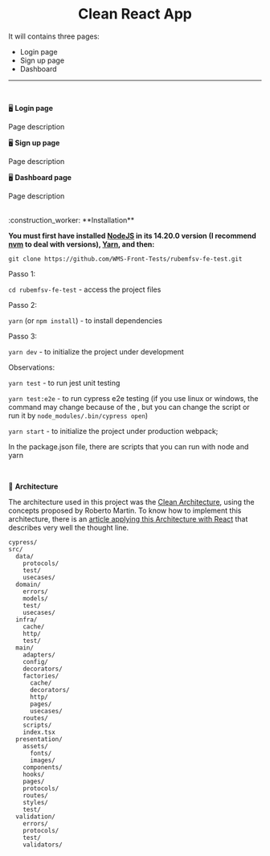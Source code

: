 <center><h1>Clean React App</h1></center>

It will contains three pages:

- Login page
- Sign up page
- Dashboard

<hr />
<br />

🖥️ **Login page**

Page description

🖥️ **Sign up page**

Page description

🖥️ **Dashboard page**

Page description

<br />
:construction_worker: **Installation**

**You must first have installed [NodeJS](https://nodejs.org/) in its 14.20.0 version (I recommend [nvm](https://github.com/nvm-sh/nvm) to deal with versions), [Yarn](https://yarnpkg.com/), and then:**

`git clone https://github.com/WMS-Front-Tests/rubemfsv-fe-test.git`

Passo 1:

`cd rubemfsv-fe-test` - access the project files

Passo 2:

`yarn` (or `npm install`) - to install dependencies

Passo 3:

`yarn dev` - to initialize the project under development

Observations:

`yarn test` - to run jest unit testing

`yarn test:e2e` - to run cypress e2e testing (if you use linux or windows, the command may change because of the \, but you can change the script or run it by `node_modules/.bin/cypress open`)

`yarn start` - to initialize the project under production webpack;

In the package.json file, there are scripts that you can run with node and yarn

<br />

:open_file_folder: **Architecture**

The architecture used in this project was the [Clean Architecture](https://dev.to/rubemfsv/clean-architecture-the-concept-behind-the-code-52do), using the concepts proposed by Roberto Martin. To know how to implement this architecture, there is an [article applying this Architecture with React](https://dev.to/rubemfsv/arquitetura-limpa-aplicando-com-react-1eo0) that describes very well the thought line.


```
cypress/
src/
  data/
    protocols/
    test/
    usecases/
  domain/
    errors/
    models/
    test/
    usecases/
  infra/
    cache/
    http/
    test/
  main/
    adapters/
    config/
    decorators/
    factories/
      cache/
      decorators/
      http/
      pages/
      usecases/
    routes/
    scripts/
    index.tsx
  presentation/
    assets/
      fonts/
      images/
    components/
    hooks/
    pages/
    protocols/
    routes/
    styles/
    test/
  validation/
    errors/
    protocols/
    test/
    validators/
```
<br />



